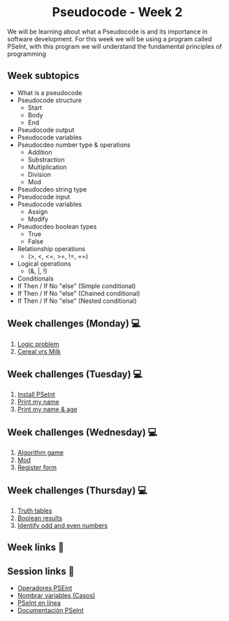 <h1 align="center">Pseudocode - Week 2</h1>

<p>We will be learning about what a Pseudocode is and its importance in software development. For this week we will be using a program called PSeInt, with this program we will understand the fundamental principles of programming</p>

## Week subtopics

- What is a pseudocode
- Pseudocode structure
  - Start
  - Body
  - End
- Pseudocode output
- Pseudocode variables
- Pseudocdeo number type & operations
  - Addition
  - Substraction
  - Multiplication
  - Division
  - Mod
- Pseudocdeo string type
- Pseudocode input
- Pseudocode variables
  - Assign
  - Modify
- Pseudocdeo boolean types
  - True
  - False
- Relationship operations
  - (>, <, <=, >=, !=, ==)
- Logical operations
  - (&, |, !)
- Conditionals
- If Then / If No "else" (Simple conditional)
- If Then / If No "else" (Chained conditional)
- If Then / If No "else" (Nested conditional)

## Week challenges (Monday) 💻

1. [Logic problem](./challenges/e00/desc)
2. [Cereal vrs Milk](./challenges/e01/desc)

## Week challenges (Tuesday) 💻

1. [Install PSeInt](./challenges/e02/desc)
2. [Print my name](./challenges/e03/desc)
3. [Print my name & age](./challenges/e04/desc)

## Week challenges (Wednesday) 💻

1. [Algorithm game](./challenges/e05/desc)
2. [Mod](./challenges/e06/desc)
3. [Register form](./challenges/e07/desc)

## Week challenges (Thursday) 💻

1. [Truth tables](./challenges/e08/desc)
2. [Boolean results](./challenges/e09/desc)
3. [Identify odd and even numbers](./challenges/e10/desc)

## Week links 🔗

## Session links 🔗
- [Operadores PSEint](https://sites.google.com/site/portafolioabc2/tipos-de-operadores-en-pseint)
- [Nombrar variables (Casos)](https://khalilstemmler.com/blogs/camel-case-snake-case-pascal-case/#:~:text=Camel%20case%20(ex%3A%20camelCase),names%2C%20interfaces%2C%20and%20namespaces.)
- [PSeInt en línea](https://www.rollapp.com/app/pseint)
- [Documentación PSeInt](https://pseint.sourceforge.net/index.php?page=documentacion.php)
